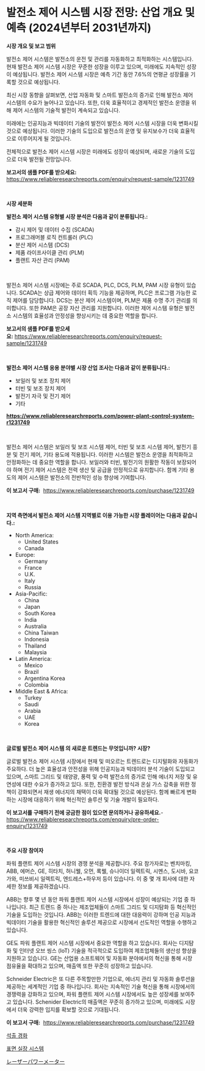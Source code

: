 <p><h1>발전소 제어 시스템 시장 전망: 산업 개요 및 예측 (2024년부터 2031년까지)</h1></p><p><strong>시장 개요 및 보고 범위</strong></p>
<p><p>발전소 제어 시스템은 발전소의 운전 및 관리를 자동화하고 최적화하는 시스템입니다. 현재 발전소 제어 시스템 시장은 꾸준한 성장을 이루고 있으며, 미래에도 지속적인 성장이 예상됩니다. 발전소 제어 시스템 시장은 예측 기간 동안 7.6%의 연평균 성장률을 기록할 것으로 예상됩니다.</p><p>최신 시장 동향을 살펴보면, 산업 자동화 및 스마트 발전소의 증가로 인해 발전소 제어 시스템의 수요가 늘어나고 있습니다. 또한, 더욱 효율적이고 경제적인 발전소 운영을 위해 제어 시스템의 기술적 발전이 계속되고 있습니다.</p><p>미래에는 인공지능과 빅데이터 기술의 발전이 발전소 제어 시스템 시장을 더욱 변화시킬 것으로 예상됩니다. 이러한 기술의 도입으로 발전소의 운영 및 유지보수가 더욱 효율적으로 이루어지게 될 것입니다.</p><p>전체적으로 발전소 제어 시스템 시장은 미래에도 성장이 예상되며, 새로운 기술의 도입으로 더욱 발전될 전망입니다.</p></p>
<p><strong>보고서의 샘플 PDF를 받으세요:</strong> <a href="https://www.reliableresearchreports.com/enquiry/request-sample/1231749">https://www.reliableresearchreports.com/enquiry/request-sample/1231749</a></p>
<p>&nbsp;</p>
<p><strong>시장 세분화</strong></p>
<p><strong>발전소 제어 시스템 유형별 시장 분석은 다음과 같이 분류됩니다.:</strong></p>
<p><ul><li>감시 제어 및 데이터 수집 (SCADA)</li><li>프로그래머블 로직 컨트롤러 (PLC)</li><li>분산 제어 시스템 (DCS)</li><li>제품 라이프사이클 관리 (PLM)</li><li>플랜트 자산 관리 (PAM)</li></ul></p>
<p>&nbsp;</p>
<p><p>발전소 제어 시스템 시장에는 주로 SCADA, PLC, DCS, PLM, PAM 시장 유형이 있습니다. SCADA는 상급 제어와 데이터 획득 기능을 제공하며, PLC은 프로그램 가능한 로직 제어를 담당합니다. DCS는 분산 제어 시스템이며, PLM은 제품 수명 주기 관리를 의미합니다. 또한 PAM은 공장 자산 관리를 지원합니다. 이러한 제어 시스템 유형은 발전소 시스템의 효율성과 안정성을 향상시키는 데 중요한 역할을 합니다.</p></p>
<p><strong>보고서의 샘플 PDF를 받으세요:</strong>&nbsp;<a href="https://www.reliableresearchreports.com/enquiry/request-sample/1231749">https://www.reliableresearchreports.com/enquiry/request-sample/1231749</a></p>
<p>&nbsp;</p>
<p><strong> 발전소 제어 시스템 응용 분야별 시장 산업 조사는 다음과 같이 분류됩니다.:</strong></p>
<p><ul><li>보일러 및 보조 장치 제어</li><li>터빈 및 보조 장치 제어</li><li>발전기 자극 및 전기 제어</li><li>기타</li></ul></p>
<p><strong><a href="https://www.reliableresearchreports.com/power-plant-control-system-r1231749">https://www.reliableresearchreports.com/power-plant-control-system-r1231749</a></strong></p>
<p>&nbsp;</p>
<p><p>발전소 제어 시스템은 보일러 및 보조 시스템 제어, 터빈 및 보조 시스템 제어, 발전기 흥분 및 전기 제어, 기타 용도에 적용됩니다. 이러한 시스템은 발전소 운영을 최적화하고 안정화하는 데 중요한 역할을 합니다. 보일러와 터빈, 발전기의 원활한 작동이 보장되어야 하며 전기 제어 시스템은 전력 생산 및 공급을 안정적으로 유지합니다. 함께 기타 용도의 제어 시스템은 발전소의 전반적인 성능 향상에 기여합니다.</p></p>
<p><strong>이 보고서 구매:</strong>&nbsp; <a href="https://www.reliableresearchreports.com/purchase/1231749">https://www.reliableresearchreports.com/purchase/1231749</a></p>
<p>&nbsp;</p>
<p><strong>지역 측면에서 발전소 제어 시스템 지역별로 이용 가능한 시장 플레이어는 다음과 같습니다.:</strong></p>
<p><ul>
    <li>
        North America:
        <ul>
            <li>United States</li>
            <li>Canada</li>
        </ul>
    </li>
    <li>
        Europe:
        <ul>
            <li>Germany</li>
            <li>France</li>
            <li>U.K.</li>
            <li>Italy</li>
            <li>Russia</li>
        </ul>
    </li>
    <li>
        Asia-Pacific:
        <ul>
            <li>China</li>
            <li>Japan</li>
            <li>South Korea</li>
            <li>India</li>
            <li>Australia</li>
            <li>China Taiwan</li>
            <li>Indonesia</li>
            <li>Thailand</li>
            <li>Malaysia</li>
        </ul>
    </li>
    <li>
        Latin America:
        <ul>
            <li>Mexico</li>
            <li>Brazil</li>
            <li>Argentina Korea</li>
            <li>Colombia</li>
        </ul>
    </li>
    <li>
        Middle East & Africa:
        <ul>
            <li>Turkey</li>
            <li>Saudi</li>
            <li>Arabia</li>
            <li>UAE</li>
            <li>Korea</li>
        </ul>
    </li>
    </ul></p>
<p>&nbsp;</p>
<p><strong>글로벌 발전소 제어 시스템 의 새로운 트렌드는 무엇입니까? 시장?</strong></p>
<p><p>글로벌 발전소 제어 시스템 시장에서 현재 및 떠오르는 트렌드로는 디지털화와 자동화가 주요하다. 더 높은 효율성과 안전성을 위해 인공지능과 빅데이터 분석 기술이 도입되고 있으며, 스마트 그리드 및 태양광, 풍력 및 수력 발전소의 증가로 인해 에너지 저장 및 유연성에 대한 수요가 증가하고 있다. 또한, 친환경 발전 방식과 온실 가스 감축을 위한 정책이 강화되면서 재생 에너지의 채택이 더욱 확대될 것으로 예상된다. 함께 빠르게 변화하는 시장에 대응하기 위해 혁신적인 솔루션 및 기술 개발이 필요하다.</p></p>
<p><strong>이 보고서를 구매하기 전에 궁금한 점이 있으면 문의하거나 공유하세요.</strong>- <a href="https://www.reliableresearchreports.com/enquiry/pre-order-enquiry/1231749">https://www.reliableresearchreports.com/enquiry/pre-order-enquiry/1231749</a></p>
<p>&nbsp;</p>
<p><strong>주요 시장 참여자</strong></p>
<p><p>파워 플랜트 제어 시스템 시장의 경쟁 분석을 제공합니다. 주요 참가자로는 벤치마킹, ABB, 에머슨, GE, 히타치, 허니웰, 오먼, 록웰, 슈나이더 일렉트릭, 시멘스, 도시바, 요코가와, 미쓰비시 일렉트릭, 엔드레스+하우저 등이 있습니다. 이 중 몇 개 회사에 대한 자세한 정보를 제공하겠습니다.</p><p>ABB는 향후 몇 년 동안 파워 플랜트 제어 시스템 시장에서 성장이 예상되는 기업 중 하나입니다. 최근 트렌드 중 하나는 제조업체들이 스마트 그리드 및 디지턈화 등 혁신적인 기술을 도입하는 것입니다. ABB는 이러한 트렌드에 대한 대응력이 강하며 인공 지능과 빅데이터 기술을 활용한 혁신적인 솔루션 제공으로 시장에서 선도적인 역할을 수행하고 있습니다.</p><p>GE도 파워 플랜트 제어 시스템 시장에서 중요한 역할을 하고 있습니다. 회사는 디지턈화 및 인터넷 오브 씽스 (IoT) 기술을 적극적으로 도입하여 제조업체들의 생산성 향상을 지원하고 있습니다. GE는 산업용 소프트웨어 및 자동화 분야에서의 혁신을 통해 시장 점유율을 확대하고 있으며, 매출액 또한 꾸준히 성장하고 있습니다.</p><p>Schneider Electric은 또 다른 주목할만한 기업으로, 에너지 관리 및 자동화 솔루션을 제공하는 세계적인 기업 중 하나입니다. 회사는 지속적인 기술 혁신을 통해 시장에서의 경쟁력을 강화하고 있으며, 파워 플랜트 제어 시스템 시장에서도 높은 성장세를 보여주고 있습니다. Schenider Electric의 매출액은 꾸준히 증가하고 있으며, 미래에도 시장에서 더욱 강력한 입지를 확보할 것으로 기대됩니다.</p></p>
<p><strong>이 보고서 구매:</strong>&nbsp;&nbsp;<a href="https://www.reliableresearchreports.com/purchase/1231749">https://www.reliableresearchreports.com/purchase/1231749</a></p>
<p><p><a href="https://medium.com/@autumnberge/%EA%B0%95%ED%99%94-%EC%A0%84%EA%B8%B0%EC%8B%9C%EC%9E%A5%EC%9D%80-%EC%8B%9C%EC%9E%A5-%EC%A0%90%EC%9C%A0%EC%9C%A8-%EC%8B%9C%EC%9E%A5-%EB%8F%99%ED%96%A5-%EB%B0%8F-%EC%8B%9C%EC%9E%A5-%EC%84%B1%EC%9E%A5%EC%97%90-%EB%8C%80%ED%95%9C-%EC%A0%95%EB%B3%B4%EB%A5%BC-%EC%A0%9C%EA%B3%B5%ED%95%A9%EB%8B%88%EB%8B%A4-3ef5a2047b3b">석출 경화</a></p><p><a href="https://github.com/oajzkywllm460/Market-Research-Report-List-1/blob/main/903144722211.md">표면 실장 시스템</a></p><p><a href="https://github.com/mreklxf44233/Market-Research-Report-List-1/blob/main/545811524265.md">レーザーパワーメーター</a></p></p>